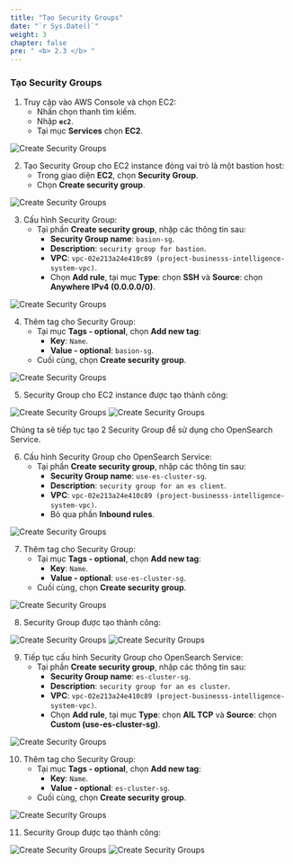 ```yaml
---
title: "Tạo Security Groups"
date: "`r Sys.Date()`"
weight: 3
chapter: false
pre: " <b> 2.3 </b> "
---
```


### Tạo Security Groups

1. Truy cập vào AWS Console và chọn EC2:
   - Nhấn chọn thanh tìm kiếm.
   - Nhập **`ec2`**.
   - Tại mục **Services** chọn **EC2**.

![Create Security Groups](/images/2.3-createSecurityGroup/0001-createsg.png?featherlight=false&width=70pc)

2. Tạo Security Group cho EC2 instance đóng vai trò là một bastion host:
   - Trong giao diện **EC2**, chọn **Security Group**.
   - Chọn **Create security group**.

![Create Security Groups](/images/2.3-createSecurityGroup/0002-createsg.png?featherlight=false&width=70pc)

3. Cấu hình Security Group:
   - Tại phần **Create security group**, nhập các thông tin sau:
     - **Security Group name**: `basion-sg`.
     - **Description**: `security group for bastion`.
     - **VPC**: `vpc-02e213a24e410c89 (project-businesss-intelligence-system-vpc)`.
     - Chọn **Add rule**, tại mục **Type**: chọn **SSH** và **Source**: chọn **Anywhere IPv4 (0.0.0.0/0)**.

![Create Security Groups](/images/2.3-createSecurityGroup/0003-createsg.png?featherlight=false&width=70pc)

4. Thêm tag cho Security Group:
   - Tại mục **Tags - optional**, chọn **Add new tag**:
     - **Key**: `Name`.
     - **Value - optional**: `basion-sg`.
   - Cuối cùng, chọn **Create security group**.

![Create Security Groups](/images/2.3-createSecurityGroup/0004-createsg.png?featherlight=false&width=70pc)

5. Security Group cho EC2 instance được tạo thành công:

![Create Security Groups](/images/2.3-createSecurityGroup/0005-createsg.png?featherlight=false&width=70pc)
![Create Security Groups](/images/2.3-createSecurityGroup/0006-createsg.png?featherlight=false&width=70pc)

Chúng ta sẽ tiếp tục tạo 2 Security Group để sử dụng cho OpenSearch Service.

6. Cấu hình Security Group cho OpenSearch Service:
   - Tại phần **Create security group**, nhập các thông tin sau:
     - **Security Group name**: `use-es-cluster-sg`.
     - **Description**: `security group for an es client`.
     - **VPC**: `vpc-02e213a24e410c89 (project-businesss-intelligence-system-vpc)`.
     - Bỏ qua phần **Inbound rules**.

![Create Security Groups](/images/2.3-createSecurityGroup/0007-createsg.png?featherlight=false&width=70pc)

7. Thêm tag cho Security Group:
   - Tại mục **Tags - optional**, chọn **Add new tag**:
     - **Key**: `Name`.
     - **Value - optional**: `use-es-cluster-sg`.
   - Cuối cùng, chọn **Create security group**.

![Create Security Groups](/images/2.3-createSecurityGroup/0008-createsg.png?featherlight=false&width=70pc)

8. Security Group được tạo thành công:

![Create Security Groups](/images/2.3-createSecurityGroup/0009-createsg.png?featherlight=false&width=70pc)
![Create Security Groups](/images/2.3-createSecurityGroup/0010-createsg.png?featherlight=false&width=70pc)

9. Tiếp tục cấu hình Security Group cho OpenSearch Service:
   - Tại phần **Create security group**, nhập các thông tin sau:
     - **Security Group name**: `es-cluster-sg`.
     - **Description**: `security group for an es cluster`.
     - **VPC**: `vpc-02e213a24e410c89 (project-businesss-intelligence-system-vpc)`.
     - Chọn **Add rule**, tại mục **Type**: chọn **AlL TCP** và **Source**: chọn **Custom (use-es-cluster-sg)**.

![Create Security Groups](/images/2.3-createSecurityGroup/0011-createsg.png?featherlight=false&width=70pc)

10. Thêm tag cho Security Group:
    - Tại mục **Tags - optional**, chọn **Add new tag**:
      - **Key**: `Name`.
      - **Value - optional**: `es-cluster-sg`.
    - Cuối cùng, chọn **Create security group**.

![Create Security Groups](/images/2.3-createSecurityGroup/0012-createsg.png?featherlight=false&width=70pc)

11. Security Group được tạo thành công:

![Create Security Groups](/images/2.3-createSecurityGroup/0013-createsg.png?featherlight=false&width=70pc)
![Create Security Groups](/images/2.3-createSecurityGroup/0014-createsg.png?featherlight=false&width=70pc)
